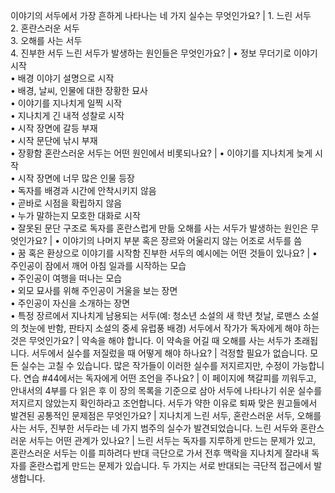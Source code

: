 이야기의 서두에서 가장 흔하게 나타나는 네 가지 실수는 무엇인가요?	| 1. 느린 서두<br/>2. 혼란스러운 서두<br/>3. 오해를 사는 서두<br/>4. 진부한 서두
느린 서두가 발생하는 원인들은 무엇인가요?	| • 정보 무더기로 이야기 시작<br/>• 배경 이야기 설명으로 시작<br/>• 배경, 날씨, 인물에 대한 장황한 묘사<br/>• 이야기를 지나치게 일찍 시작<br/>• 지나치게 긴 내적 성찰로 시작<br/>• 시작 장면에 갈등 부재<br/>• 시작 문단에 낚시 부재<br/>• 장황함
혼란스러운 서두는 어떤 원인에서 비롯되나요?	| • 이야기를 지나치게 늦게 시작<br/>• 시작 장면에 너무 많은 인물 등장<br/>• 독자를 배경과 시간에 안착시키지 않음<br/>• 곧바로 시점을 확립하지 않음<br/>• 누가 말하는지 모호한 대화로 시작<br/>• 잘못된 문단 구조로 독자를 혼란스럽게 만듦
오해를 사는 서두가 발생하는 원인은 무엇인가요?	| • 이야기의 나머지 부분 혹은 장르와 어울리지 않는 어조로 서두를 씀<br/>• 꿈 혹은 환상으로 이야기를 시작함
진부한 서두의 예시에는 어떤 것들이 있나요?	| • 주인공이 잠에서 깨어 아침 일과를 시작하는 모습<br/>• 주인공이 여행을 떠나는 모습<br/>• 외모 묘사를 위해 주인공이 거울을 보는 장면<br/>• 주인공이 자신을 소개하는 장면<br/>• 특정 장르에서 지나치게 남용되는 서두(예: 청소년 소설의 새 학년 첫날, 로맨스 소설의 첫눈에 반함, 판타지 소설의 중세 유럽풍 배경)
서두에서 작가가 독자에게 해야 하는 것은 무엇인가요?	| 약속을 해야 합니다. 이 약속을 어길 때 오해를 사는 서두가 초래됩니다.
서두에서 실수를 저질렀을 때 어떻게 해야 하나요?	| 걱정할 필요가 없습니다. 모든 실수는 고칠 수 있습니다. 많은 작가들이 이러한 실수를 저지르지만, 수정이 가능합니다.
연습 #44에서는 독자에게 어떤 조언을 주나요?	| 이 페이지에 책갈피를 끼워두고, 안내서의 4부를 다 읽은 후 이 장의 목록을 기준으로 삼아 서두에 나타나기 쉬운 실수를 저지르지 않았는지 확인하라고 조언합니다.
서두가 약한 이유로 퇴짜 맞은 원고들에서 발견된 공통적인 문제점은 무엇인가요?	| 지나치게 느린 서두, 혼란스러운 서두, 오해를 사는 서두, 진부한 서두라는 네 가지 범주의 실수가 발견되었습니다.
느린 서두와 혼란스러운 서두는 어떤 관계가 있나요?	| 느린 서두는 독자를 지루하게 만드는 문제가 있고, 혼란스러운 서두는 이를 피하려다 반대 극단으로 가서 전후 맥락을 지나치게 잘라내 독자를 혼란스럽게 만드는 문제가 있습니다. 두 가지는 서로 반대되는 극단적 접근에서 발생합니다.